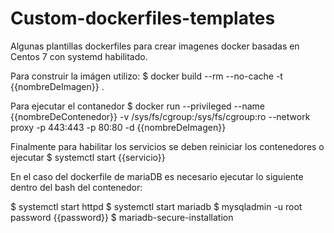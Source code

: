 # Custom-dockerfiles-templates

Algunas plantillas dockerfiles para crear imagenes docker basadas en Centos 7 con systemd habilitado.

Para construir la imágen utilizo:
$ docker build --rm --no-cache -t {{nombreDeImagen}} .

Para ejecutar el contanedor
$ docker run --privileged --name {{nombreDeContenedor}} -v /sys/fs/cgroup:/sys/fs/cgroup:ro --network proxy -p 443:443 -p 80:80 -d {{nombreDeImagen}}

Finalmente para habilitar los servicios se deben reiniciar los contenedores o ejecutar $ systemctl start {{servicio}}

En el caso del dockerfile de mariaDB es necesario ejecutar lo siguiente dentro del bash del contenedor:

$ systemctl start httpd
$ systemctl start mariadb
$ mysqladmin -u root password {{password}}
$ mariadb-secure-installation

